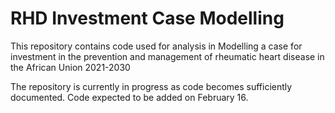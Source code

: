 # RHD Investment Case Modelling

This repository contains code used for analysis in Modelling a case for investment in the prevention and management of rheumatic heart disease in the African Union 2021-2030 

The repository is currently in progress as code becomes sufficiently documented. Code expected to be added on February 16.


